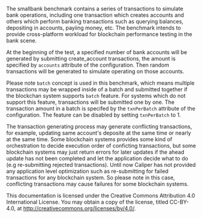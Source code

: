 The smallbank benchmark contains a series of transactions to simulate bank operations, including one transaction which creates accounts and others which perform banking transactions such as querying balances, depositing in accounts, payiing money, etc. The benchmark intends to provide cross-platform workload for blockchain performance testing in the bank scene.

At the beginning of the test, a specified number of bank accounts will be generated by submitting create_account transactions, the amount is specified by `accounts` attribute of the configuration. Then random transactions will be generated to simulate operating on those accounts.

Please note `batch` concept is used in this benchmark, which means multiple transactions may be wrapped inside of a batch and submitted together if the blockchan system supports `batch` feature. For systems which do not support this feature, transactions will be submitted one by one. The transaction amount in a batch is specifed by the `txnPerBatch` attribute of the configuration. The feature can be disabled by setting `txnPerBatch` to 1.

The transaction generating process may generate conflicting transactions, for example, updating same account's deposite at the same time or nearly at the same time. Some blockchain systems provides some kind of orchestration to decide execution order of conficting transactions, but some blockchain systems may just return errors for later updates if the ahead update has not been completed and let the application decide what to do (e.g re-submitting rejected transactions). Until now Caliper has not provided any application level optimization such as re-submitting for failed transactions for any blockchain system. So please note in this case, conflicting transactions may cause failures for some blockchain systems.

This documentation is licensed under the Creative Commons Attribution 4.0 International License. You may obtain a copy of the license, titled CC-BY-4.0, at http://creativecommons.org/licenses/by/4.0/.
